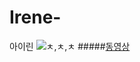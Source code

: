 # Irene-

아이린
![ㅊ,ㅊ,ㅊ](http://postfiles9.naver.net/20151120_40/roem03_1448016613872kze7W_JPEG/Fandom_14467373999491440083797.jpg?type=w2)
#####[동영상](http://blog.naver.com/moonjen77/220502073746)
